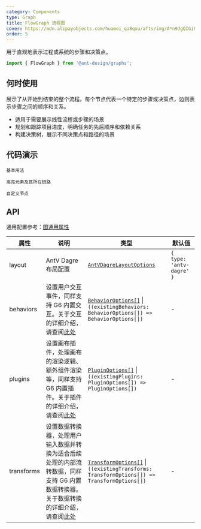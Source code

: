 ```yaml
---
category: Components
type: Graph
title: FlowGraph 流程图
cover: https://mdn.alipayobjects.com/huamei_qa8qxu/afts/img/A*n9JgQIGi9BQAAAAAAAAAAAAADmJ7AQ/original
order: 5
---
```


用于直观地表示过程或系统的步骤和决策点。

```js
import { FlowGraph } from '@ant-design/graphs';
```

## 何时使用

展示了从开始到结束的整个流程。每个节点代表一个特定的步骤或决策点，边则表示步骤之间的顺序和关系。

- 适用于需要展示线性流程或步骤的场景
- 规划和跟踪项目进度，明确任务的先后顺序和依赖关系
- 构建决策树，展示不同决策点和路径的场景

## 代码演示

<code id="demo-flow-graph-default" src="./demos/flow-graph/default.tsx" description="简单的展示。">基本用法</code>

<code id="demo-flow-graph-hover" src="./demos/flow-graph/hover-activate-chain.tsx" description="通过添加悬浮高亮交互（注册类型：`hover-activate-chain`），可以高亮显示元素及其所在的链路。">高亮元素及其所在链路</code>

<code id="demo-flow-graph-custom-node" src="./demos/flow-graph/custom-node.tsx" description="通过 `node.component` 来进行自定义节点，需要与 `node.size` 配合实现。">自定义节点</code>

## API

通用配置参考：[图通用属性](./overview#图通用属性)

| 属性 | 说明 | 类型 | 默认值 |
| --- | --- | --- | --- |
| layout | AntV Dagre 布局配置 | [`AntVDagreLayoutOptions`](https://g6.antv.antgroup.com/api/layouts/antv-dagre-layout) | `{ type: 'antv-dagre' }` |
| behaviors | 设置用户交互事件，同样支持 G6 内置交互。关于交互的详细介绍，请查阅[此处](https://g6.antv.antgroup.com/manual/core-concept/behavior) | [`BehaviorOptions[]`](https://g6.antv.antgroup.com/api/behaviors/brush-select) \| `((existingBehaviors: BehaviorOptions[]) => BehaviorOptions[])` | - |
| plugins | 设置画布插件，处理画布的渲染逻辑、额外组件渲染等，同样支持 G6 内置插件。关于插件的详细介绍，请查阅[此处](https://g6.antv.antgroup.com/manual/core-concept/plugin) | [`PluginOptions[]`](https://g6.antv.antgroup.com/api/plugins/background) \| `((existingPlugins: PluginOptions[]) => PluginOptions[])` | - |
| transforms | 设置数据转换器，处理用户输入数据并转换为适合后续处理的内部流转数据，同样支持 G6 内置数据转换器。关于数据转换的详细介绍，请查阅[此处](https://g6.antv.antgroup.com/api/transforms/map-node-size) | [`TransformOptions[]`](https://g6.antv.antgroup.com/api/transforms/map-node-size) \| `((existingTransforms: TransformOptions[]) => TransformOptions[])` | - |
